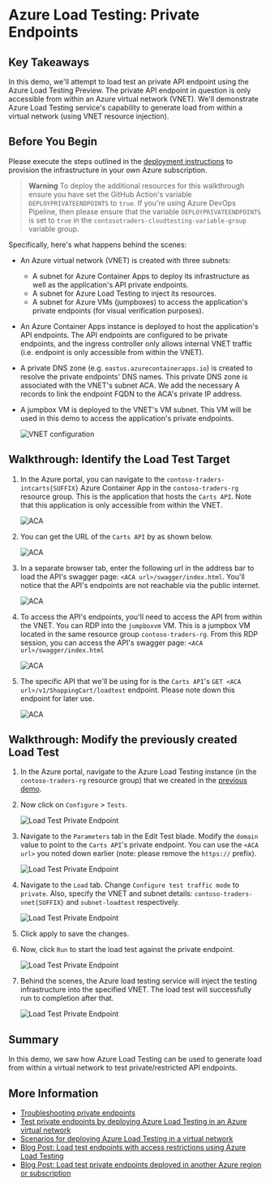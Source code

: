 # Azure Load Testing: Private Endpoints

## Key Takeaways

In this demo, we'll attempt to load test an private API endpoint using the Azure Load Testing Preview. The private API endpoint in question is only accessible from within an Azure virtual network (VNET).
We'll demonstrate Azure Load Testing service's capability to generate load from within a virtual network (using VNET resource injection).

## Before You Begin

Please execute the steps outlined in the [deployment instructions](../../docs/deployment-instructions.md) to provision the infrastructure in your own Azure subscription.

> **Warning**
To deploy the additional resources for this walkthrough ensure you have set the GitHub Action's variable `DEPLOYPRIVATEENDPOINTS` to `true`. If you're using Azure DevOps Pipeline, then please ensure that the variable `DEPLOYPRIVATEENDPOINTS` is set to `true` in the `contosotraders-cloudtesting-variable-group` variable group.
 

Specifically, here's what happens behind the scenes:

* An Azure virtual network (VNET) is created with three subnets:
  * A subnet for Azure Container Apps to deploy its infrastructure as well as the application's API private endpoints.
  * A subnet for Azure Load Testing to inject its resources.
  * A subnet for Azure VMs (jumpboxes) to access the application's private endpoints (for visual verification purposes).

* An Azure Container Apps instance is deployed to host the application's API endpoints. The API endpoints are configured to be private endpoints, and the ingress controller only allows internal VNET traffic (i.e. endpoint is only accessible from within the VNET).

* A private DNS zone (e.g. `eastus.azurecontainerapps.io`) is created to resolve the private endpoints' DNS names. This private DNS zone is associated with the VNET's subnet ACA. We add the necessary A records to link the endpoint FQDN to the ACA's private IP address.

* A jumpbox VM is deployed to the VNET's VM subnet. This VM will be used in this demo to access the application's private endpoints.

  ![VNET configuration](./media/vnet-configuration.png)

## Walkthrough: Identify the Load Test Target

1. In the Azure portal, you can navigate to the `contoso-traders-intcarts{SUFFIX}` Azure Container App in the `contoso-traders-rg` resource group. This is the application that hosts the `Carts API`. Note that this application is only accessible from within the VNET.

   ![ACA](./media/private-endpoint-1.png)

2. You can get the URL of the `Carts API` by as shown below.

   ![ACA](./media/private-endpoint-2.png)

3. In a separate browser tab, enter the following url in the address bar to load the API's swagger page: `<ACA url>/swagger/index.html`. You'll notice that the API's endpoints are not reachable via the public internet.

   ![ACA](./media/private-endpoint-3.png)

4. To access the API's endpoints, you'll need to access the API from within the VNET. You can RDP into the `jumpboxvm` VM. This is a jumpbox VM located in the same resource group `contoso-traders-rg`. From this RDP session, you can access the API's swagger page: `<ACA url>/swagger/index.html`

   ![ACA](./media/private-endpoint-4.png)

5. The specific API that we'll be using for is the `Carts API`'s `GET <ACA url>/v1/ShoppingCart/loadtest` endpoint. Please note down this endpoint for later use.

   ![ACA](./media/private-endpoint-5.png)

## Walkthrough: Modify the previously created Load Test

1. In the Azure portal, navigate to the Azure Load Testing instance (in the `contoso-traders-rg` resource group) that we created in the [previous demo](./walkthrough.md).

2. Now click on `Configure` > `Tests`.

   ![Load Test Private Endpoint](./media/load-test-private-endpoint-1.png)

3. Navigate to the `Parameters` tab in the Edit Test blade. Modify the `domain` value to point to the `Carts API`'s private endpoint. You can use the `<ACA url>` you noted down earlier (note: please remove the `https://` prefix).

   ![Load Test Private Endpoint](./media/load-test-private-endpoint-2.png)

4. Navigate to the `Load` tab. Change `Configure test traffic mode` to `private`. Also, specify the VNET and subnet details: `contoso-traders-vnet{SUFFIX}` and `subnet-loadtest` respectively.

   ![Load Test Private Endpoint](./media/load-test-private-endpoint-3.png)

5. Click apply to save the changes.

6. Now, click `Run` to start the load test against the private endpoint.

   ![Load Test Private Endpoint](./media/load-test-private-endpoint-4.png)

7. Behind the scenes, the Azure load testing service will inject the testing infrastructure into the specified VNET. The load test will successfully run to completion after that.

   ![Load Test Private Endpoint](./media/load-test-private-endpoint-5.png)

## Summary

In this demo, we saw how Azure Load Testing can be used to generate load from within a virtual network to test private/restricted API endpoints.

## More Information

* [Troubleshooting private endpoints](https://docs.microsoft.com/azure/container-apps/troubleshoot-private-endpoints)
* [Test private endpoints by deploying Azure Load Testing in an Azure virtual network](https://learn.microsoft.com/azure/load-testing/how-to-test-private-endpoint)
* [Scenarios for deploying Azure Load Testing in a virtual network](https://learn.microsoft.com/azure/load-testing/concept-azure-load-testing-vnet-injection)
* [Blog Post: Load test endpoints with access restrictions using Azure Load Testing](https://techcommunity.microsoft.com/t5/apps-on-azure-blog/load-test-endpoints-with-access-restrictions-using-azure-load/ba-p/3610412)
* [Blog Post: Load test private endpoints deployed in another Azure region or subscription](https://techcommunity.microsoft.com/t5/apps-on-azure-blog/load-test-private-endpoints-deployed-in-another-azure-region-or/ba-p/3693277)

